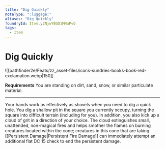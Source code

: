 ```yaml
---
title: "Dig Quickly"
noteType: ":luggage:"
aliases: "Dig Quickly"
foundryId: Item.y2NjwYBGD1MMuPvQ
tags:
  - Item
---
```


# Dig Quickly
![[pathfinder2e/Feats/zz_asset-files/icons-sundries-books-book-red-exclamation.webp|150]]

**Requirements** You are standing on dirt, sand, snow, or similar particulate material.

* * *

Your hands work as effectively as shovels when you need to dig a quick hole. You dig a shallow pit in the square you currently occupy, turning the square into difficult terrain (including for you). In addition, you also kick up a cloud of grit in a direction of your choice. The cloud extinguishes small, unattended, non-magical fires and helps smother the flames on burning creatures located within the cone; creatures in this cone that are taking [[Persistent Damage|Persistent Fire Damage]] can immediately attempt an additional flat DC 15 check to end the persistent damage.
